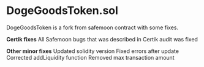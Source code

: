 # DogeGoodsToken.sol
DogeGoodsToken is a fork from safemoon contract with some fixes.

__Certik fixes__
All Safemoon bugs that was described in Certik audit was fixed

__Other minor fixes__
Updated solidity version
Fixed errors after update
Corrected addLiquidity function
Removed max transaction amount
